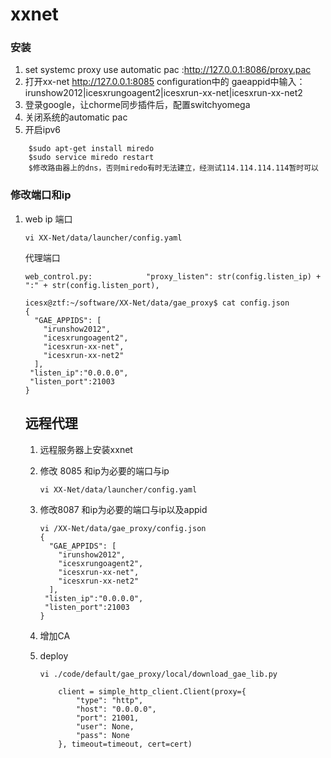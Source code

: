 xxnet
=============
### 安装

1. set systemc proxy use automatic pac :http://127.0.0.1:8086/proxy.pac
2. 打开xx-net http://127.0.0.1:8085
    configuration中的 gaeappid中输入：irunshow2012|icesxrungoagent2|icesxrun-xx-net|icesxrun-xx-net2
3. 登录google，让chorme同步插件后，配置switchyomega
4. 关闭系统的automatic pac
5. 开启ipv6
```
	$sudo apt-get install miredo
	$sudo service miredo restart
	$修改路由器上的dns，否则miredo有时无法建立，经测试114.114.114.114暂时可以
```

### 修改端口和ip

1. web ip 端口

   ```
   vi XX-Net/data/launcher/config.yaml
   ```

   代理端口

   ```
   web_control.py:            "proxy_listen": str(config.listen_ip) + ":" + str(config.listen_port),
   ```

   

   ```
   icesx@ztf:~/software/XX-Net/data/gae_proxy$ cat config.json 
   {
     "GAE_APPIDS": [
       "irunshow2012", 
       "icesxrungoagent2", 
       "icesxrun-xx-net", 
       "icesxrun-xx-net2"
     ],
    "listen_ip":"0.0.0.0",
    "listen_port":21003 
   }
   ```

   ## 远程代理

   1. 远程服务器上安装xxnet

   2. 修改 8085 和ip为必要的端口与ip

      ```
      vi XX-Net/data/launcher/config.yaml
      ```

   3. 修改8087 和ip为必要的端口与ip以及appid
   
      ```
      vi /XX-Net/data/gae_proxy/config.json 
      {
        "GAE_APPIDS": [
          "irunshow2012", 
          "icesxrungoagent2", 
          "icesxrun-xx-net", 
          "icesxrun-xx-net2"
        ],
       "listen_ip":"0.0.0.0",
       "listen_port":21003 
      }
      ```
   
   4. 增加CA
   
   5. deploy
   
      ```
      vi ./code/default/gae_proxy/local/download_gae_lib.py
      
          client = simple_http_client.Client(proxy={
              "type": "http",
              "host": "0.0.0.0",
              "port": 21001,
              "user": None,
              "pass": None
          }, timeout=timeout, cert=cert)
      ```
   
      